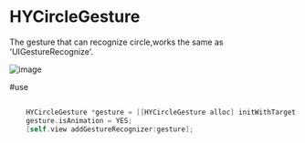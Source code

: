 HYCircleGesture
===============

The gesture that can recognize circle,works the same as 'UIGestureRecognize'.

![image](https://github.com/nathanwhy/HYCircleGesture/example_gesture.gif)

#use

```objective-c
    
    HYCircleGesture *gesture = [[HYCircleGesture alloc] initWithTarget:self action:@selector(circleGesture:)];
    gesture.isAnimation = YES;
    [self.view addGestureRecognizer:gesture];

```
